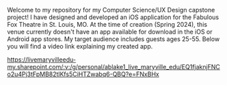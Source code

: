 Welcome to my repository for my Computer Science/UX Design capstone project! I have designed and developed an iOS application for the Fabulous Fox Theatre in St. Louis, MO. At the time of creation (Spring 2024), this venue currently doesn't have an app available for download in the iOS or Android app stores. My target audience includes guests ages 25-55. Below you will find a video link explaining my created app.

https://livemaryvilleedu-my.sharepoint.com/:v:/g/personal/ablake1_live_maryville_edu/EQ1fjaknjFNCo2u4Pj3tFpMB82tlKfs5CiHTZwabq6-QBQ?e=FNxBHx 
